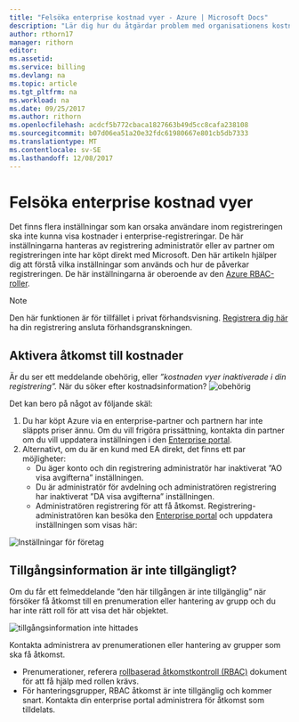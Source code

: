 ```yaml
---
title: "Felsöka enterprise kostnad vyer - Azure | Microsoft Docs"
description: "Lär dig hur du åtgärdar problem med organisationens kostnader vyer i Azure-portalen."
author: rthorn17
manager: rithorn
editor: 
ms.assetid: 
ms.service: billing
ms.devlang: na
ms.topic: article
ms.tgt_pltfrm: na
ms.workload: na
ms.date: 09/25/2017
ms.author: rithorn
ms.openlocfilehash: acdcf5b772cbaca1827663b49d5cc8cafa238108
ms.sourcegitcommit: b07d06ea51a20e32fdc61980667e801cb5db7333
ms.translationtype: MT
ms.contentlocale: sv-SE
ms.lasthandoff: 12/08/2017
---
```

# <a name="troubleshoot-enterprise-cost-views"></a>Felsöka enterprise kostnad vyer 

Det finns flera inställningar som kan orsaka användare inom registreringen ska inte kunna visa kostnader i enterprise-registreringar.  De här inställningarna hanteras av registrering administratör eller av partner om registreringen inte har köpt direkt med Microsoft.  Den här artikeln hjälper dig att förstå vilka inställningar som används och hur de påverkar registreringen. De här inställningarna är oberoende av den [Azure RBAC-roller](https://docs.microsoft.com/azure/active-directory/role-based-access-control-configure). 

> [!Note]
> Den här funktionen är för tillfället i privat förhandsvisning. [Registrera dig här](https://forms.office.com/Pages/DesignPage.aspx#FormId=v4j5cvGGr0GRqy180BHbR0YtfU6ham9OsGsPPYdu2xdUNk1BQUwzTkUyOVc5NUpCTFcwR0pIOVFETS4u) ha din registrering ansluta förhandsgranskningen.     

## <a name="enabling-access-to-costs"></a>Aktivera åtkomst till kostnader

Är du ser ett meddelande obehörig, eller *”kostnaden vyer inaktiverade i din registrering”.* När du söker efter kostnadsinformation? ![obehörig](media/billing-enterprise-mgmt-groups/unauthorized.png)

Det kan bero på något av följande skäl:

1. Du har köpt Azure via en enterprise-partner och partnern har inte släppts priser ännu. Om du vill frigöra prissättning, kontakta din partner om du vill uppdatera inställningen i den [Enterprise portal](https://ea.azure.com).
2. Alternativt, om du är en kund med EA direkt, det finns ett par möjligheter:
    * Du äger konto och din registrering administratör har inaktiverat ”AO visa avgifterna” inställningen.  
    * Du är administratör för avdelning och administratören registrering har inaktiverat ”DA visa avgifterna” inställningen.
    * Administratören registrering för att få åtkomst. Registrering-administratören kan besöka den [Enterprise portal](https://ea.azure.com/manage/enrollment) och uppdatera inställningen som visas här:

![Inställningar för företag](media/billing-enterprise-mgmt-groups/ea-portal-settings.png)


## <a name="asset-is-unavailable"></a>Tillgångsinformation är inte tillgängligt? 
Om du får ett felmeddelande ”den här tillgången är inte tillgänglig” när försöker få åtkomst till en prenumeration eller hantering av grupp och du har inte rätt roll för att visa det här objektet.  

![tillgångsinformation inte hittades](media/billing-enterprise-mgmt-groups/asset-not-found.png)

Kontakta administrera av prenumerationen eller hantering av grupper som ska få åtkomst.  
* Prenumerationer, referera [rollbaserad åtkomstkontroll (RBAC)](https://docs.microsoft.com/azure/active-directory/role-based-access-control-configure) dokument för att få hjälp med rollen krävs.
* För hanteringsgrupper, RBAC åtkomst är inte tillgänglig och kommer snart. Kontakta din enterprise portal administrera för åtkomst som tilldelats.   
